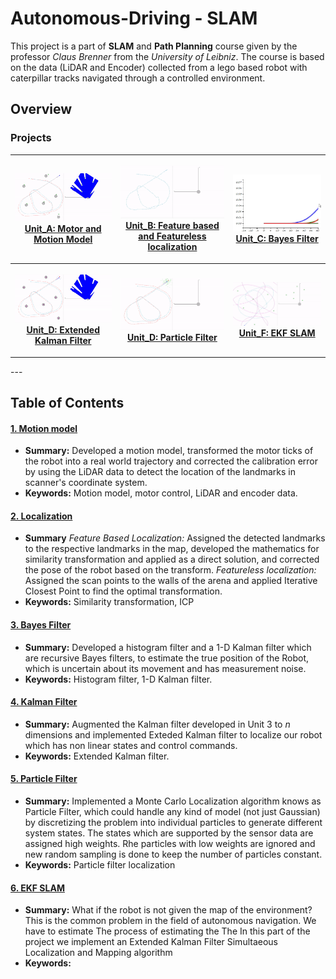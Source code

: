 # Autonomous-Driving - SLAM

  This project is a part of **SLAM** and **Path Planning** course given by the professor *Claus Brenner* from the *University of Leibniz*. The course is based on the data (LiDAR and Encoder) collected from a lego based robot with caterpillar tracks navigated through a controlled environment. 
  
## Overview

### Projects
<table style="width:100%">
  <tr>
    <th>
      <p align="center">
           <a href="https://github.com/KarthickPN/Autonomous-Driving---SLAM/tree/master/Unit_A"><img src="./Unit_A/robot_motion_model.gif" alt="Overview" width="100%" height="100%"></a>
           <br><a href="https://github.com/KarthickPN/Autonomous-Driving---SLAM/tree/master/Unit_A" name="p1_code">Unit_A: Motor and Motion Model </a>
        </p>
    </th>
    <th>
      <p align="center">
           <a href="https://github.com/KarthickPN/Autonomous-Driving---SLAM/tree/master/Unit_B"><img src="./Unit_B/featureless_icp.gif" alt="Overview" width="100%" height="100%"></a>
           <br><a href="https://github.com/KarthickPN/Autonomous-Driving---SLAM/tree/master/Unit_B" name="p1_code">Unit_B: Feature based and Featureless localization </a>
        </p>
    </th>
    <th>
      <p align="center">
           <a href="https://github.com/KarthickPN/Autonomous-Driving---SLAM/tree/master/Unit_C"><img src="./Unit_C/img_03_KF.gif" alt="Overview" width="100%" height="100%"></a>
           <br><a href="https://github.com/KarthickPN/Autonomous-Driving---SLAM/tree/master/Unit_C" name="p1_code">Unit_C: Bayes Filter </a>
        </p>
    </th>
  </tr>
  <tr>
    <th>
      <p align="center">
           <a href="https://github.com/KarthickPN/Autonomous-Driving---SLAM/tree/master/Unit_D"><img src="./Unit_D/kalman_prediction_and_correction.gif" alt="Overview" width="100%" height="100%"></a>
           <br><a href="https://github.com/KarthickPN/Autonomous-Driving---SLAM/tree/master/Unit_D" name="p1_code">Unit_D: Extended Kalman Filter </a>
        </p>
    </th>
    <th>
      <p align="center">
           <a href="https://github.com/KarthickPN/Autonomous-Driving---SLAM/tree/master/Unit_E"><img src="./Unit_E/particle_filter.gif" alt="Overview" width="100%" height="100%"></a>
           <br><a href="https://github.com/KarthickPN/Autonomous-Driving---SLAM/tree/master/Unit_E" name="p1_code">Unit_D: Particle Filter </a>
        </p>
    </th>
    <th>
      <p align="center">
           <a href="https://github.com/KarthickPN/Autonomous-Driving---SLAM/tree/master/Unit_F"><img src="./Unit_F/ekf_slam.gif" alt="Overview" width="100%" height="100%"></a>
           <br><a href="https://github.com/KarthickPN/Autonomous-Driving---SLAM/tree/master/Unit_F" name="p1_code">Unit_F: EKF SLAM </a>
        </p>
    </th>
  </tr>
</table>
--- 

## Table of Contents

#### [1. Motion model](Unit_A)
 - **Summary:** Developed a motion model, transformed the motor ticks of the robot into a real world trajectory and corrected the calibration error by using the LiDAR data to detect the location of the landmarks in scanner's coordinate system.
 - **Keywords:** Motion model, motor control, LiDAR and encoder data.

#### [2. Localization](Unit_B)
 - **Summary** _Feature Based Localization:_ Assigned the detected landmarks to the respective landmarks in the map, developed the mathematics for similarity transformation and applied as a direct solution, and corrected the pose of the robot based on the transform. _Featureless localization:_ Assigned the scan points to the walls of the arena and applied Iterative Closest Point to find the optimal transformation.
 - **Keywords:** Similarity transformation, ICP
#### [3. Bayes Filter](Unit_C)
 - **Summary:** Developed a histogram filter and a 1-D Kalman filter which are recursive Bayes filters, to estimate the true position of the Robot, which is uncertain about its movement and has measurement noise.
 - **Keywords:** Histogram filter, 1-D Kalman filter.
#### [4. Kalman Filter](Unit_D)
 - **Summary:** Augmented the Kalman filter developed in Unit 3 to _n_ dimensions and implemented Exteded Kalman filter to localize our robot which has non linear states and control commands.
 - **Keywords:** Extended Kalman filter.
#### [5. Particle Filter](Unit_E)
 - **Summary:** Implemented a Monte Carlo Localization algorithm knows as Particle Filter, which could handle any kind of model (not just Gaussian) by discretizing the problem into individual particles to generate different system states. The states which are supported by the sensor data are assigned high weights. Rhe particles with low weights are ignored and new random sampling is done to keep the number of particles constant.
 - **Keywords:** Particle filter localization
#### [6. EKF SLAM](Unit_F)
 - **Summary:** What if the robot is not given the map of the environment? This is the common problem in the field of autonomous navigation. We have to estimate  The process of estimating the The In this part of the project we implement an Extended Kalman Filter Simultaeous Localization and Mapping algorithm
 - **Keywords:**
